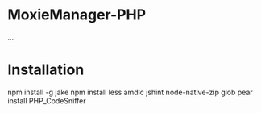 MoxieManager-PHP
==================

...

Installation
==================
npm install -g jake
npm install less amdlc jshint node-native-zip glob
pear install PHP_CodeSniffer

